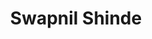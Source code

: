 ---
title: Swapnil Shinde
layout: fellow
img: https://avatars.githubusercontent.com/u/68425016?v=4
location: Pune, IN
email: x@x.x
linkedin: xx
twitter: xx
github: xx
description: xx
university: xx
interests: xx
programming-languages: xx
---